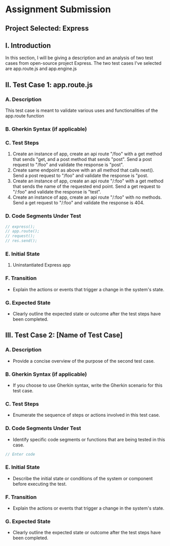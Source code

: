 # Assignment Submission

## Project Selected: Express

## I. Introduction
In this section, I will be giving a description and an analysis of two test cases from open-source project Express. The two test cases I've selected are app.route.js and app.engine.js

## II. Test Case 1: app.route.js
### A. Description
This test case is meant to validate various uses and functionalities of the app.route function
### B. Gherkin Syntax (if applicable)

### C. Test Steps
1. Create an instance of app, create an api route "/foo" with a get method that sends "get, and a post method that sends "post". Send a post request to "/foo" and validate the response is "post".
2. Create same endpoint as above with an all method that calls next(). Send a post request to "/foo" and validate the response is "post.
3. Create an instance of app, create an api route "/:foo" with a get method that sends the name of the requested end point. Send a get request to "/:foo" and validate the response is "test".
4. Create an instance of app, create an api route "/:foo" with no methods. Send a get request to "/:foo" and validate the response is 404.
### D. Code Segments Under Test
```Java
// express();
// app.route();
// request();
// res.send();
```
### E. Initial State
1. Uninstantiated Express app
### F. Transition
- Explain the actions or events that trigger a change in the system's state.
### G. Expected State
- Clearly outline the expected state or outcome after the test steps have been completed.

## III. Test Case 2: [Name of Test Case]
### A. Description
- Provide a concise overview of the purpose of the second test case.
### B. Gherkin Syntax (if applicable)
- If you choose to use Gherkin syntax, write the Gherkin scenario for this test case.
### C. Test Steps
- Enumerate the sequence of steps or actions involved in this test case.
### D. Code Segments Under Test
- Identify specific code segments or functions that are being tested in this case.
```Java
// Enter code
```
### E. Initial State
- Describe the initial state or conditions of the system or component before executing the test.
### F. Transition
- Explain the actions or events that trigger a change in the system's state.
### G. Expected State
- Clearly outline the expected state or outcome after the test steps have been completed.

